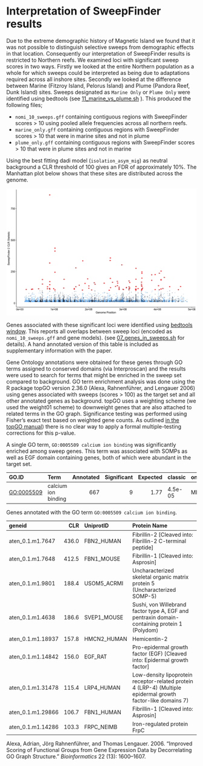 Interpretation of SweepFinder results
================

Due to the extreme demographic history of Magnetic Island we found that
it was not possible to distinguish selective sweeps from demographic
effects in that location. Consequently our interpretation of SweepFinder
results is restricted to Northern reefs. We examined loci with
significant sweep scores in two ways. Firstly we looked at the entire
Northern population as a whole for which sweeps could be interpreted as
being due to adaptations required across all inshore sites. Secondly we
looked at the difference between Marine (Fitzroy Island, Pelorus Island)
and Plume (Pandora Reef, Dunk Island) sites. Sweeps designated as
`Marine Only` or `Plume Only` were identified using bedtools (see
[11\_marine\_vs\_plume.sh](hpc/SF2/11_marine_vs_plume.sh) ). This
produced the following files;

  - `nomi_10_sweeps.gff` containing contiguous regions with SweepFinder
    scores \> 10 using pooled allele frequencies across all northern
    reefs.
  - `marine_only.gff` containing contiguous regions with SweepFinder
    scores \> 10 that were in marine sites and not in plume
  - `plume_only.gff` containing contiguous regions with SweepFinder
    scores \> 10 that were in plume sites and not in marine

Using the best fitting dadi model (`isolation_asym_mig`) as neutral
background a CLR threshold of 100 gives an FDR of approximately 10%. The
Manhattan plot below shows that these sites are distributed across the
genome.

![](06_sf2_files/figure-gfm/unnamed-chunk-2-1.png)<!-- -->

Genes associated with these significant loci were identified using
[bedtools
window](https://bedtools.readthedocs.io/en/latest/content/tools/window.html).
This reports all overlaps between sweep loci (encoded as
`nomi_10_sweeps.gff` and gene models). (see
[07\_genes\_in\_sweeps.sh](hpc/SF2/07_genes_in_sweeps.sh) for details).
A hand annotated version of this table is included as supplementary
information with the paper.

Gene Ontology annotations were obtained for these genes through GO terms
assigned to conserved domains (via Interproscan) and the results were
used to search for terms that might be enriched in the sweep set
compared to background. GO term enrichment analysis was done using the R
package topGO version 2.36.0 (Alexa, Rahnenführer, and Lengauer 2006)
using genes associated with sweeps (scores \> 100) as the target set and
all other annotated genes as background. topGO uses a weighting scheme
(we used the weight01 scheme) to downweight genes that are also attached
to related terms in the GO graph. Significance testing was performed
using Fisher’s exact test based on weighted gene counts. As outlined [in
the topGO
manual](https://bioconductor.org/packages/release/bioc/vignettes/topGO/inst/doc/topGO.pdf))
there is no clear way to apply a formal multiple-testing corrections for
this p-value.

A single GO term, `GO:0005509 calcium ion binding` was significantly
enriched among sweep genes. This term was associated with SOMPs as well
as EGF domain containing genes, both of which were abundant in the
target
set.

| GO.ID        | Term                | Annotated | Significant | Expected | classic | ontology |
| :----------- | :------------------ | --------: | ----------: | -------: | :------ | :------- |
| <GO:0005509> | calcium ion binding |       667 |           9 |     1.77 | 4.5e-05 | MF       |

Genes annotated with the GO term `GO:0005509 calcium ion
binding`.

| geneid             |   CLR | UniprotID    | Protein Name                                                                                                 |
| :----------------- | ----: | :----------- | :----------------------------------------------------------------------------------------------------------- |
| aten\_0.1.m1.7647  | 436.0 | FBN2\_HUMAN  | Fibrillin-2 \[Cleaved into: Fibrillin-2 C-terminal peptide\]                                                 |
| aten\_0.1.m1.7648  | 412.5 | FBN1\_MOUSE  | Fibrillin-1 \[Cleaved into: Asprosin\]                                                                       |
| aten\_0.1.m1.9801  | 188.4 | USOM5\_ACRMI | Uncharacterized skeletal organic matrix protein 5 (Uncharacterized SOMP-5)                                   |
| aten\_0.1.m1.4638  | 186.6 | SVEP1\_MOUSE | Sushi, von Willebrand factor type A, EGF and pentraxin domain-containing protein 1 (Polydom)                 |
| aten\_0.1.m1.18937 | 157.8 | HMCN2\_HUMAN | Hemicentin-2                                                                                                 |
| aten\_0.1.m1.14842 | 156.0 | EGF\_RAT     | Pro-epidermal growth factor (EGF) \[Cleaved into: Epidermal growth factor\]                                  |
| aten\_0.1.m1.31478 | 115.4 | LRP4\_HUMAN  | Low-density lipoprotein receptor-related protein 4 (LRP-4) (Multiple epidermal growth factor-like domains 7) |
| aten\_0.1.m1.29866 | 106.7 | FBN1\_HUMAN  | Fibrillin-1 \[Cleaved into: Asprosin\]                                                                       |
| aten\_0.1.m1.14286 | 103.3 | FRPC\_NEIMB  | Iron-regulated protein FrpC                                                                                  |

<div id="refs" class="references">

<div id="ref-Alexa2006-wf">

Alexa, Adrian, Jörg Rahnenführer, and Thomas Lengauer. 2006. “Improved
Scoring of Functional Groups from Gene Expression Data by Decorrelating
GO Graph Structure.” *Bioinformatics* 22 (13): 1600–1607.

</div>

</div>
